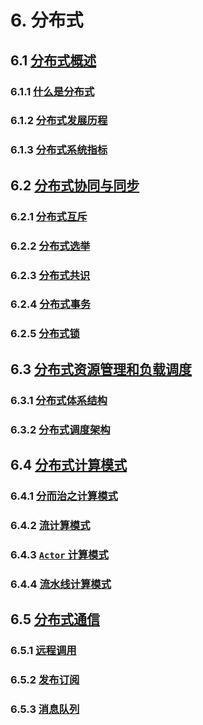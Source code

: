 # 6. 分布式

## 6.1 [分布式概述](分布式概述.md)

### 6.1.1 [什么是分布式](分布式概述.md#611-什么是分布式)

### 6.1.2 [分布式发展历程](分布式概述.md#612-分布式发展历程)

### 6.1.3 [分布式系统指标](分布式概述.md#613-分布式系统指标)

## 6.2 [分布式协同与同步](分布式协同与同步.md)

### 6.2.1 [分布式互斥](分布式协同与同步.md#621-分布式互斥)

### 6.2.2 [分布式选举](分布式协同与同步.md#622-分布式选举)

### 6.2.3 [分布式共识](分布式协同与同步.md#623-分布式共识)

### 6.2.4 [分布式事务](分布式协同与同步.md#624-分布式事务)

### 6.2.5 [分布式锁](分布式协同与同步.md#625-分布式锁)

## 6.3 [分布式资源管理和负载调度](分布式资源管理和负载调度.md)

### 6.3.1 [分布式体系结构](分布式资源管理和负载调度.md#631-分布式体系结构)

### 6.3.2 [分布式调度架构](分布式资源管理和负载调度.md#632-分布式调度架构)

## 6.4 [分布式计算模式](分布式计算模式.md)

### 6.4.1 [分而治之计算模式](分布式计算模式.md#641-分而治之计算模式)

### 6.4.2 [流计算模式](分布式计算模式.md#642-流计算模式)

### 6.4.3 [`Actor` 计算模式](分布式计算模式.md#643-actor计算模式)

### 6.4.4 [流水线计算模式](分布式计算模式.md#644-流水线计算模式)

## 6.5 [分布式通信](分布式通信.md)

### 6.5.1 [远程调用](分布式通信.md#651-远程调用)

### 6.5.2 [发布订阅](分布式通信.md#652-发布订阅)

### 6.5.3 [消息队列](分布式通信.md#653-消息队列)